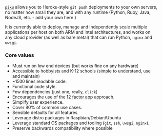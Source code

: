 [`piku`](https://github.com/piku/piku) allows you to Heroku-style `git push` deployments to your own servers, no matter how small they are, and with any runtime (Python, Ruby, Java, NodeJS, etc. - add your own here.) 

It is currently able to deploy, manage and independently scale multiple applications per host on both ARM and Intel architectures, and works on any cloud provider (as well as bare metal) that can run Python, `nginx` and `uwsgi`.

### Core values

 * Must run on low end devices (but works fine on any hardware)
 * Accessible to hobbyists and K-12 schools (simple to understand, use and maintain)
 * ~1500 lines readable code.
 * Functional code style.
 * Few dependencies (just one, really, `click`)
 * Encourages the use of the [12 factor app](https://12factor.net) approach.
 * Simplify user experience.
 * Cover 80% of common use cases.
 * Sensible defaults for all features.
 * Leverage distro packages in Raspbian/Debian/Ubuntu 
 * Leverage standard OS packages and tooling (`git`, `ssh`, `uwsgi`, `nginx`).
 * Preserve backwards compatibility where possible
